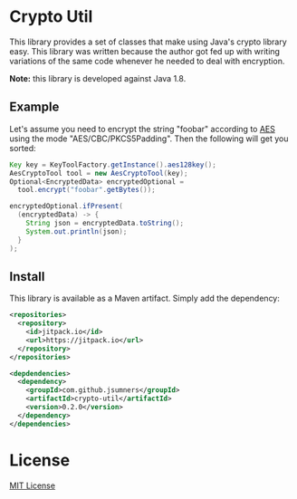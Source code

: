 # Crypto Util

This library provides a set of classes that make using Java's crypto
library easy. This library was written because the author got fed up with
writing variations of the same code whenever he needed to deal with
encryption.

**Note:** this library is developed against Java 1.8.

## Example

Let's assume you need to encrypt the string "foobar" according to
[AES][aes] using the mode "AES/CBC/PKCS5Padding". Then the following
will get you sorted:

```java
Key key = KeyToolFactory.getInstance().aes128key();
AesCryptoTool tool = new AesCryptoTool(key);
Optional<EncryptedData> encryptedOptional =
  tool.encrypt("foobar".getBytes());

encryptedOptional.ifPresent(
  (encryptedData) -> {
    String json = encryptedData.toString();
    System.out.println(json);
  }
);
```

## Install

This library is available as a Maven artifact. Simply add the
dependency:

```xml
<repositories>
  <repository>
    <id>jitpack.io</id>
    <url>https://jitpack.io</url>
  </repository>
</repositories>

<depdendencies>
  <dependency>
    <groupId>com.github.jsumners</groupId>
    <artifactId>crypto-util</artifactId>
    <version>0.2.0</version>
  </dependency>
</dependencies>
```

# License

[MIT License](http://jsumners.mit-license.org/)

[aes]: https://en.wikipedia.org/wiki/Advanced_Encryption_Standard